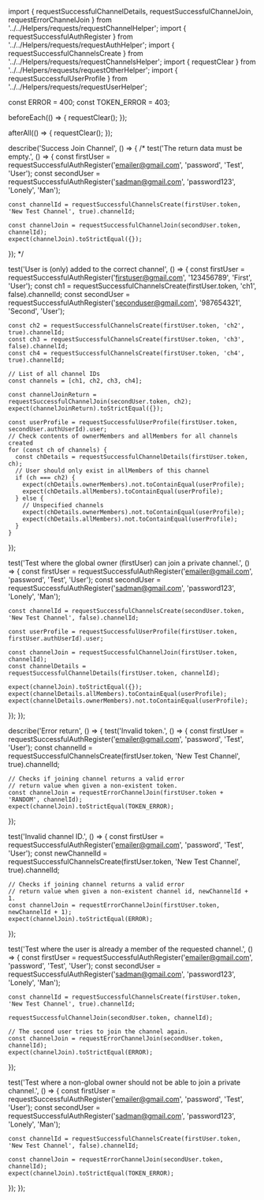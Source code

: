 import {
  requestSuccessfulChannelDetails,
  requestSuccessfulChannelJoin, requestErrorChannelJoin
} from '../../Helpers/requests/requestChannelHelper';
import { requestSuccessfulAuthRegister } from '../../Helpers/requests/requestAuthHelper';
import { requestSuccessfulChannelsCreate } from '../../Helpers/requests/requestChannelsHelper';
import { requestClear } from '../../Helpers/requests/requestOtherHelper';
import { requestSuccessfulUserProfile } from '../../Helpers/requests/requestUserHelper';

const ERROR = 400;
const TOKEN_ERROR = 403;

beforeEach(() => {
  requestClear();
});

afterAll(() => {
  requestClear();
});

describe('Success Join Channel', () => {
  /*
  test('The return data must be empty.', () => {
    const firstUser = requestSuccessfulAuthRegister('emailer@gmail.com', 'password', 'Test', 'User');
    const secondUser = requestSuccessfulAuthRegister('sadman@gmail.com', 'password123', 'Lonely', 'Man');

    const channelId = requestSuccessfulChannelsCreate(firstUser.token, 'New Test Channel', true).channelId;

    const channelJoin = requestSuccessfulChannelJoin(secondUser.token, channelId);
    expect(channelJoin).toStrictEqual({});
  });
  */

  test('User is (only) added to the correct channel', () => {
    const firstUser = requestSuccessfulAuthRegister('firstuser@gmail.com', '123456789', 'First', 'User');
    const ch1 = requestSuccessfulChannelsCreate(firstUser.token, 'ch1', false).channelId;
    const secondUser = requestSuccessfulAuthRegister('seconduser@gmail.com', '987654321', 'Second', 'User');

    const ch2 = requestSuccessfulChannelsCreate(firstUser.token, 'ch2', true).channelId;
    const ch3 = requestSuccessfulChannelsCreate(firstUser.token, 'ch3', false).channelId;
    const ch4 = requestSuccessfulChannelsCreate(firstUser.token, 'ch4', true).channelId;

    // List of all channel IDs
    const channels = [ch1, ch2, ch3, ch4];

    const channelJoinReturn = requestSuccessfulChannelJoin(secondUser.token, ch2);
    expect(channelJoinReturn).toStrictEqual({});

    const userProfile = requestSuccessfulUserProfile(firstUser.token, secondUser.authUserId).user;
    // Check contents of ownerMembers and allMembers for all channels created
    for (const ch of channels) {
      const chDetails = requestSuccessfulChannelDetails(firstUser.token, ch);
      // User should only exist in allMembers of this channel
      if (ch === ch2) {
        expect(chDetails.ownerMembers).not.toContainEqual(userProfile);
        expect(chDetails.allMembers).toContainEqual(userProfile);
      } else {
        // Unspecified channels
        expect(chDetails.ownerMembers).not.toContainEqual(userProfile);
        expect(chDetails.allMembers).not.toContainEqual(userProfile);
      }
    }
  });

  test('Test where the global owner (firstUser) can join a private channel.', () => {
    const firstUser = requestSuccessfulAuthRegister('emailer@gmail.com', 'password', 'Test', 'User');
    const secondUser = requestSuccessfulAuthRegister('sadman@gmail.com', 'password123', 'Lonely', 'Man');

    const channelId = requestSuccessfulChannelsCreate(secondUser.token, 'New Test Channel', false).channelId;

    const userProfile = requestSuccessfulUserProfile(firstUser.token, firstUser.authUserId).user;

    const channelJoin = requestSuccessfulChannelJoin(firstUser.token, channelId);
    const channelDetails = requestSuccessfulChannelDetails(firstUser.token, channelId);

    expect(channelJoin).toStrictEqual({});
    expect(channelDetails.allMembers).toContainEqual(userProfile);
    expect(channelDetails.ownerMembers).not.toContainEqual(userProfile);
  });
});

describe('Error return', () => {
  test('Invalid token.', () => {
    const firstUser = requestSuccessfulAuthRegister('emailer@gmail.com', 'password', 'Test', 'User');
    const channelId = requestSuccessfulChannelsCreate(firstUser.token, 'New Test Channel', true).channelId;

    // Checks if joining channel returns a valid error
    // return value when given a non-existent token.
    const channelJoin = requestErrorChannelJoin(firstUser.token + 'RANDOM', channelId);
    expect(channelJoin).toStrictEqual(TOKEN_ERROR);
  });

  test('Invalid channel ID.', () => {
    const firstUser = requestSuccessfulAuthRegister('emailer@gmail.com', 'password', 'Test', 'User');
    const newChannelId = requestSuccessfulChannelsCreate(firstUser.token, 'New Test Channel', true).channelId;

    // Checks if joining channel returns a valid error
    // return value when given a non-existent channel id, newChannelId + 1.
    const channelJoin = requestErrorChannelJoin(firstUser.token, newChannelId + 1);
    expect(channelJoin).toStrictEqual(ERROR);
  });

  test('Test where the user is already a member of the requested channel.', () => {
    const firstUser = requestSuccessfulAuthRegister('emailer@gmail.com', 'password', 'Test', 'User');
    const secondUser = requestSuccessfulAuthRegister('sadman@gmail.com', 'password123', 'Lonely', 'Man');

    const channelId = requestSuccessfulChannelsCreate(firstUser.token, 'New Test Channel', true).channelId;

    requestSuccessfulChannelJoin(secondUser.token, channelId);

    // The second user tries to join the channel again.
    const channelJoin = requestErrorChannelJoin(secondUser.token, channelId);
    expect(channelJoin).toStrictEqual(ERROR);
  });

  test('Test where a non-global owner should not be able to join a private channel.', () => {
    const firstUser = requestSuccessfulAuthRegister('emailer@gmail.com', 'password', 'Test', 'User');
    const secondUser = requestSuccessfulAuthRegister('sadman@gmail.com', 'password123', 'Lonely', 'Man');

    const channelId = requestSuccessfulChannelsCreate(firstUser.token, 'New Test Channel', false).channelId;

    const channelJoin = requestErrorChannelJoin(secondUser.token, channelId);
    expect(channelJoin).toStrictEqual(TOKEN_ERROR);
  });
});
